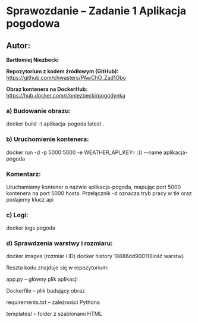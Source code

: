 # Sprawozdanie – Zadanie 1 Aplikacja pogodowa

## Autor:
**Bartłomiej Niezbecki**

**Repozytorium z kodem źródłowym (GitHub):**  
  https://github.com/chwasters/PAwChO_Zad1Obo

**Obraz kontenera na DockerHub:**  
  https://hub.docker.com/r/bniezbecki/pogodynka


### a) Budowanie obrazu:
docker build -t aplikacja-pogoda:latest .


### b) Uruchomienie kontenera:
docker run -d -p 5000:5000 -e WEATHER_API_KEY= :)) --name aplikacja-pogoda

### Komentarz: 
Uruchamiamy kontener o nazwie aplikacja-pogoda, mapując port 5000 kontenera na port 5000 hosta. Przełącznik -d oznacza tryb pracy w tle oraz podajemy klucz api

### c) Logi:
docker logs pogoda

### d) Sprawdzenia warstwy i rozmiaru:
docker images (rozmiar i ID)
docker history 18886dd90011(Ilość warstw) 

Reszta kodu znajduje się w repozytorium:

app.py – główny plik aplikacji

Dockerfile – plik budujący obraz

requirements.txt – zależności Pythona

templates/ – folder z szablonami HTML